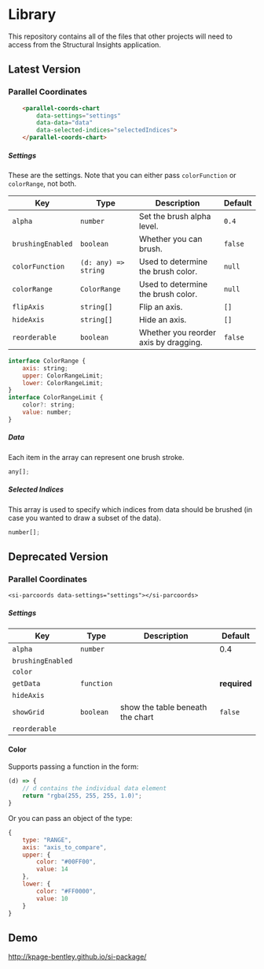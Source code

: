 # Library

This repository contains all of the files that other projects will need to access from the Structural Insights application.

## Latest Version

### Parallel Coordinates

```html
    <parallel-coords-chart
        data-settings="settings"
        data-data="data"
        data-selected-indices="selectedIndices">
    </parallel-coords-chart>
```

##### Settings

These are the settings. Note that you can either pass `colorFunction` or `colorRange`, not both.

| Key               | Type                  | Description                           | Default      |
|-------------------|-----------------------|---------------------------------------|--------------|
| `alpha`           | `number`              | Set the brush alpha level.            | `0.4`        |
| `brushingEnabled` | `boolean`             | Whether you can brush.                | `false`      |
| `colorFunction`   | `(d: any) => string`  | Used to determine the brush color.    | `null`       |
| `colorRange`      | `ColorRange`          | Used to determine the brush color.    | `null`       |
| `flipAxis`        | `string[]`            | Flip an axis.                         | `[]`         |
| `hideAxis`        | `string[]`            | Hide an axis.                         | `[]`         |
| `reorderable`     | `boolean`             | Whether you reorder axis by dragging. | `false`      |

```javascript
interface ColorRange {
    axis: string;
    upper: ColorRangeLimit;
    lower: ColorRangeLimit;
}
interface ColorRangeLimit {
    color?: string;
    value: number;
}
```

##### Data

Each item in the array can represent one brush stroke.

```javascript
any[];
```

##### Selected Indices

This array is used to specify which indices from data should be brushed (in case you wanted to draw a subset of the data).

```javascript
number[];
```


## Deprecated Version

### Parallel Coordinates

`<si-parcoords data-settings="settings"></si-parcoords>`

##### Settings

| Key               | Type       | Description                           | Default      |
|-------------------|------------|---------------------------------------|--------------|
| `alpha`           | `number`   |                                       | 0.4          |
| `brushingEnabled` |            |                                       |              |
| `color`           |            |                                       |              |
| `getData`         | `function` |                                       | **required** |
| `hideAxis`        |            |                                       |              |
| `showGrid`        | `boolean`  |  show the table beneath the chart     | `false`      |
| `reorderable`     |            |                                       |              |

#### Color

Supports passing a function in the form:

```javascript
(d) => {
    // d contains the individual data element
    return "rgba(255, 255, 255, 1.0)";
}
```

Or you can pass an object of the type:

```javascript
{
    type: "RANGE",
    axis: "axis_to_compare",
    upper: {
        color: "#00FF00",
        value: 14
    },
    lower: {
        color: "#FF0000",
        value: 10
    }
}
```
## Demo
http://kpage-bentley.github.io/si-package/

[//]: # (TODO:)
[//]: # (Line thickness)
[//]: # (Line type)
[//]: # (Ordering - optional, must have arrays match)
[//]: # (Long term: sorting on grid, paging)
[//]: # (Long term: When hovering don't show all the lines as background)
